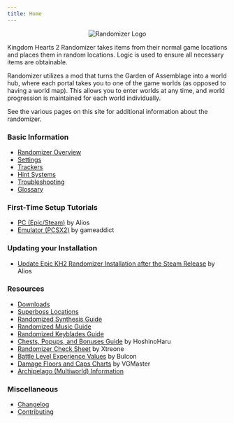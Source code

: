 ```yaml
---
title: Home
---
```


<p align="center"><img src="assets/image/randomizer-header.png" alt="Randomizer Logo" /></p>

Kingdom Hearts 2 Randomizer takes items from their normal game locations and places them in random locations. Logic is
used to ensure all necessary items are obtainable.

Randomizer utilizes a mod that turns the Garden of Assemblage into a world hub, where each portal takes you to one of
the game worlds (as opposed to having a world map). This allows you to enter worlds at any time, and world progression
is maintained for each world individually.

See the various pages on this site for additional information about the randomizer.

### Basic Information

* [Randomizer Overview](overview/index.md)
* [Settings](settings/index.md)
* [Trackers](trackers/index.md)
* [Hint Systems](hints/index.md)
* [Troubleshooting](troubleshooting/index.md)
* [Glossary](glossary/index.md)

### First-Time Setup Tutorials

* [PC (Epic/Steam)](setup/Panacea-ModLoader/index.md) by Alios
* [Emulator (PCSX2)](setup/pcsx2-ex-setup/pcsx2-ex-setup.md) by gameaddict

### Updating your Installation
* [Update Epic KH2 Randomizer Installation after the Steam Release](setup/updating/index.md) by Alios

### Resources

* [Downloads](downloads/index.md)
* [Superboss Locations](superboss-locations/index.md)
* [Randomized Synthesis Guide](synthesis/index.md)
* [Randomized Music Guide](music/index.md)
* [Randomized Keyblades Guide](keyblades/index.md)
* [Chests, Popups, and Bonuses Guide](https://docs.google.com/spreadsheets/d/1Q9xE8mVvdnXTXpQg6j0cpnLxti8pjUD9qRMugFymRw4/edit#gid=0)
  by HoshinoHaru
* [Randomizer Check Sheet](https://docs.google.com/spreadsheets/d/1XMUNvlLNSHX8f38_rm__eWByZA3whqh0tgHBGHWNfb8/edit#gid=1519464140) 
  by Xtreone
* [Battle Level Experience Values](https://docs.google.com/spreadsheets/d/1q3Fa4UCiqQRbHLpU7ZVj8y7oqbn0L5ZSYhXW_z5piFU/edit?usp=sharing)
  by Bulcon
* [Damage Floors and Caps Charts](https://docs.google.com/document/d/e/2PACX-1vQ8yNy11UJvLyGyCbpsKuXFvwyLZki-a3DSt6jEJeQQSneOuZM9M_k7oJoaxVDJxrramLYdQL3PAR6p/pub)
  by VGMaster
* [Archipelago (Multiworld) Information](https://archipelago.gg/games/Kingdom%20Hearts%202/info/en)

### Miscellaneous

* [Changelog](changelog/index.md)
* [Contributing](contributing/index.md)

